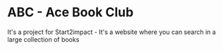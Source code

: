# ABC - Ace Book Club
It's a project for Start2impact - It's a website where you can search in a large collection of books
